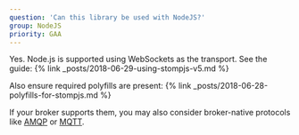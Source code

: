 ```yaml
---
question: 'Can this library be used with NodeJS?'
group: NodeJS
priority: GAA
---
```


Yes. Node.js is supported using WebSockets as the transport.
See the guide: {% link _posts/2018-06-29-using-stompjs-v5.md %}

Also ensure required polyfills are present: {% link _posts/2018-06-28-polyfills-for-stompjs.md %}

If your broker supports them, you may also consider broker-native protocols like
[AMQP](https://www.amqp.org/) or [MQTT](http://mqtt.org/).

